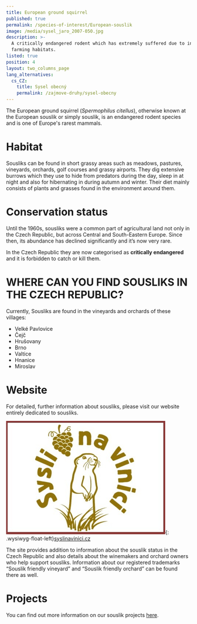 ```yaml
---
title: European ground squirrel
published: true
permalink: /species-of-interest/European-souslik
image: /media/sysel_jaro_2007-050.jpg
description: >-
  A critically endangered rodent which has extremely suffered due to intensive
  farming habitats.
listed: true
position: 4
layout: two_columns_page
lang_alternatives:
  cs_CZ:
    title: Sysel obecný
    permalink: /zajmove-druhy/sysel-obecny
---
```

The European ground squirrel (_Spermophilus citellus_), otherwise known at the European souslik or simply souslik, is an endangered rodent species and is one of Europe's rarest mammals. 

# Habitat

Sousliks can be found in short grassy areas such as meadows, pastures, vineyards, orchards, golf courses and grassy airports. They dig extensive burrows which they use to hide from predators during the day, sleep in at night and also for hibernating in during autumn and winter. Their diet mainly consists of plants and grasses found in the environment around them.

# Conservation status

Until the 1960s, sousliks were a common part of agricultural land not only in the Czech Republic, but across Central and South-Eastern Europe. Since then, its abundance has declined significantly and it’s now very rare. 

In the Czech Republic they are now categorised as **critically endangered** and it is forbidden to catch or kill them.

# WHERE CAN YOU FIND SOUSLIKS IN THE CZECH REPUBLIC?

Currently, Sousliks are found in the vineyards and orchards of these villages:

* Velké Pavlovice
* Čejč
* Hrušovany
* Brno
* Valtice
* Hnanice
* Miroslav

# Website

For detailed, further information about sousliks, please visit our website entirely dedicated to sousliks. 

<div class="clearfix"></div>

![](/media/syslinavinici.jpg){: .wysiwyg-float-left}[syslinavinici.cz](https://www.syslinavinici.cz)

The site provides addition to information about the souslik status in the Czech Republic and  also details about the winemakers and orchard owners who help support sousliks. Information about our registered trademarks “Souslik friendly vineyard” and “Souslik friendly orchard” can be found there as well.

<div class="clearfix"></div>

# Projects

You can find out more information on our souslik projects [here](/projects).
